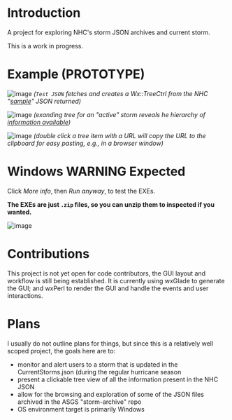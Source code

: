 # Introduction

A project for exploring NHC's storm JSON archives and current storm.

This is a work in progress.

# Example (PROTOTYPE)

![image](https://github.com/user-attachments/assets/2efa345e-ad73-4e98-b9b9-54d8478d68a4)
_(`Test JSON` fetches and creates a Wx::TreeCtrl from the NHC "[sample](https://www.nhc.noaa.gov/productexamples/NHC_JSON_Sample.json)" JSON returned)_

![image](https://github.com/user-attachments/assets/a2f159d5-ebd8-4888-8d59-1ad2008b70fd)
_(exanding tree for an "active" storm reveals he hierarchy of [information available](https://www.nhc.noaa.gov/productexamples/?text))_

![image](https://github.com/user-attachments/assets/0597fd67-04e0-4c1a-8460-24abc475adec)
_(double click a tree item with a URL will copy the URL to the clipboard for easy pasting, e.g., in a browser window)_

# Windows WARNING Expected

Click _More info_, then _Run anyway_, to test the EXEs.

**The EXEs are just `.zip` files, so you can unzip them to inspected if you wanted.**

![image](https://github.com/user-attachments/assets/d5f6e0e8-d81d-49c0-aa69-361e41fe109e)

# Contributions

This project is not yet open for code contributors, the GUI layout and
workflow is still being established. It is currently using wxGlade to
generate the GUI; and wxPerl to render the GUI and handle the events and
user interactions.

# Plans

I usually do not outline plans for things, but since this is a relatively
well scoped project, the goals here are to:

- monitor and alert users to a storm that is updated in the CurrentStorms.json (during the regular hurricane season
- present a clickable tree view of all the information present in the NHC JSON
- allow for the browsing and exploration of some of the JSON files archived in the ASGS "storm-archive" repo
- OS environment target is primarily Windows
